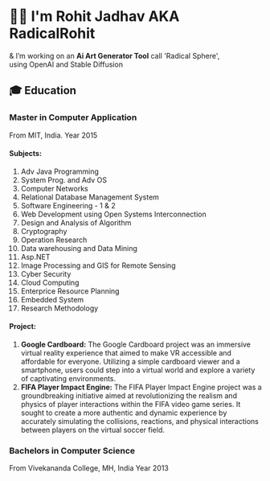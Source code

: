 👋🏼 I'm Rohit Jadhav AKA RadicalRohit
===============

& I’m working on an **Ai Art Generator Tool**  call 'Radical Sphere', \
using OpenAI and Stable Diffusion




## 🎓 Education

### Master in Computer Application
From MIT, India.
Year 2015 

#### Subjects:
 1. Adv Java Programming
 2. System Prog. and Adv OS
 3. Computer Networks
 4. Relational Database Management System
 5. Software Engineering - 1 & 2
 6. Web Development using Open Systems Interconnection
 7. Design and Analysis of Algorithm
 8. Cryptography
 9. Operation Research
 10. Data warehousing and Data Mining
 11. Asp.NET
 12. Image Processing and GIS for Remote Sensing
 13. Cyber Security
 14. Cloud Computing
 15. Enterprice Resource Planning
 16. Embedded System
 17. Research Methodology

#### Project:
  1. **Google Cardboard:** The Google Cardboard project was an immersive virtual reality experience that aimed to make VR accessible and affordable for everyone. Utilizing a simple cardboard viewer and a smartphone, users could step into a virtual world and explore a variety of captivating environments.
  2. **FIFA Player Impact Engine:** The FIFA Player Impact Engine project was a groundbreaking initiative aimed at revolutionizing the realism and physics of player interactions within the FIFA video game series. It sought to create a more authentic and dynamic experience by accurately simulating the collisions, reactions, and physical interactions between players on the virtual soccer field.


 
### Bachelors in Computer Science
From Vivekananda College, MH, India 
Year 2013




